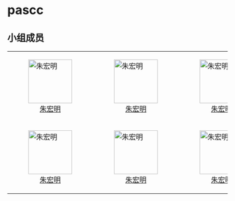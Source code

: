 # pascc

## 小组成员

<!--

[![Contributors](https://contributors-img.web.app/image?repo=byrzhm/pascc-public)](https://github.com/byrzhm/pascc-private/graphs/contributors)

-->

<table>
  <tr>
    <td>
        <a href="https://github.com/byrzhm">
        <figure>
        <img src="https://github.com/byrzhm.png" alt="朱宏明" width="100" height="100">
        <figcaption style="text-align: center;">朱宏明</figcaption>
        </figure>
        </a>
    </td>
    <td>
        <a href="https://github.com/byrzhm">
        <figure>
        <img src="https://github.com/byrzhm.png" alt="朱宏明" width="100" height="100">
        <figcaption style="text-align: center;">朱宏明</figcaption>
        </figure>
        </a>
    </td>
    <td>
        <a href="https://github.com/byrzhm">
        <figure>
        <img src="https://github.com/byrzhm.png" alt="朱宏明" width="100" height="100">
        <figcaption style="text-align: center;">朱宏明</figcaption>
        </figure>
        </a>
    </td>
  </tr>
  <tr>
    <td>
        <a href="https://github.com/byrzhm">
        <figure>
        <img src="https://github.com/byrzhm.png" alt="朱宏明" width="100" height="100">
        <figcaption style="text-align: center;">朱宏明</figcaption>
        </figure>
        </a>
    </td>
    <td>
        <a href="https://github.com/byrzhm">
        <figure>
        <img src="https://github.com/byrzhm.png" alt="朱宏明" width="100" height="100">
        <figcaption style="text-align: center;">朱宏明</figcaption>
        </figure>
        </a>
    </td>
    <td>
        <a href="https://github.com/byrzhm">
        <figure>
        <img src="https://github.com/byrzhm.png" alt="朱宏明" width="100" height="100">
        <figcaption style="text-align: center;">朱宏明</figcaption>
        </figure>
        </a>
    </td>
  </tr>
</table>
